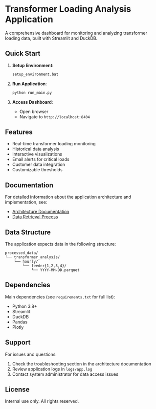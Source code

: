 # Transformer Loading Analysis Application

A comprehensive dashboard for monitoring and analyzing transformer loading data, built with Streamlit and DuckDB.

## Quick Start

1. **Setup Environment**:
   ```bash
   setup_environment.bat
   ```

2. **Run Application**:
   ```bash
   python run_main.py
   ```

3. **Access Dashboard**:
   - Open browser
   - Navigate to `http://localhost:8404`

## Features

- Real-time transformer loading monitoring
- Historical data analysis
- Interactive visualizations
- Email alerts for critical loads
- Customer data integration
- Customizable thresholds

## Documentation

For detailed information about the application architecture and implementation, see:
- [Architecture Documentation](modularized_app4_arch.md)
- [Data Retrieval Process](data_retrieval_process.md)

## Data Structure

The application expects data in the following structure:
```
processed_data/
└── transformer_analysis/
    └── hourly/
        └── feeder{1,2,3,4}/
            └── YYYY-MM-DD.parquet
```

## Dependencies

Main dependencies (see `requirements.txt` for full list):
- Python 3.8+
- Streamlit
- DuckDB
- Pandas
- Plotly

## Support

For issues and questions:
1. Check the troubleshooting section in the architecture documentation
2. Review application logs in `logs/app.log`
3. Contact system administrator for data access issues

## License

Internal use only. All rights reserved.
